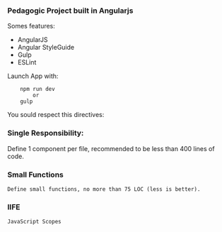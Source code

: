### Pedagogic Project built in Angularjs

Somes features: 

* AngularJS 
* Angular StyleGuide
* Gulp
* ESLint


Launch App with:

```
    npm run dev
        or 
    gulp
```


You sould respect this directives:

### Single Responsibility: 
 Define 1 component per file, recommended to be less than 400 lines of code.

### Small Functions
    Define small functions, no more than 75 LOC (less is better).

### IIFE
    JavaScript Scopes